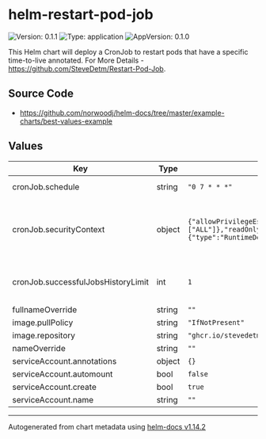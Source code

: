 # helm-restart-pod-job

![Version: 0.1.1](https://img.shields.io/badge/Version-0.1.1-informational?style=flat-square) ![Type: application](https://img.shields.io/badge/Type-application-informational?style=flat-square) ![AppVersion: 0.1.0](https://img.shields.io/badge/AppVersion-0.1.0-informational?style=flat-square)

This Helm chart will deploy a CronJob to restart pods that have a specific time-to-live annotated. For More Details - https://github.com/SteveDetm/Restart-Pod-Job.

## Source Code

* <https://github.com/norwoodj/helm-docs/tree/master/example-charts/best-values-example>

## Values

| Key | Type | Default | Description |
|-----|------|---------|-------------|
| cronJob.schedule | string | `"0 7 * * *"` | The value of that field follows the (Cron)[https://en.wikipedia.org/wiki/Cron] syntax: |
| cronJob.securityContext | object | `{"allowPrivilegeEscalation":false,"capabilities":{"drop":["ALL"]},"readOnlyRootFilesystem":false,"runAsNonRoot":true,"runAsUser":1001,"seccompProfile":{"type":"RuntimeDefault"}}` | This field specifies the security context for the container. This allows you to run the container as a non-root user. More information can be found here: https://kubernetes.io/docs/tasks/configure-pod-container/security-context/ |
| cronJob.successfulJobsHistoryLimit | int | `1` | This field specifies the number of successful finished jobs to keep. The default value is 3. Setting this field to 0 will not keep any successful jobs. |
| fullnameOverride | string | `""` |  |
| image.pullPolicy | string | `"IfNotPresent"` |  |
| image.repository | string | `"ghcr.io/stevedetm/restart-pod-job"` |  |
| nameOverride | string | `""` |  |
| serviceAccount.annotations | object | `{}` |  |
| serviceAccount.automount | bool | `false` |  |
| serviceAccount.create | bool | `true` |  |
| serviceAccount.name | string | `""` |  |

----------------------------------------------
Autogenerated from chart metadata using [helm-docs v1.14.2](https://github.com/norwoodj/helm-docs/releases/v1.14.2)
